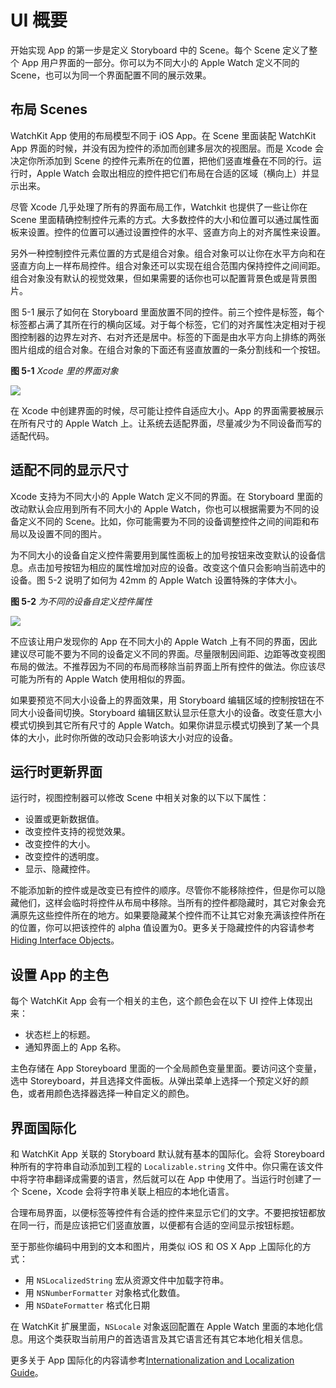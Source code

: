 # UI 概要

开始实现 App 的第一步是定义 Storyboard 中的 Scene。每个 Scene 定义了整个 App 用户界面的一部分。你可以为不同大小的 Apple Watch 定义不同的 Scene，也可以为同一个界面配置不同的展示效果。

## 布局 Scenes
WatchKit App 使用的布局模型不同于 iOS App。在 Scene 里面装配 WatchKit App 界面的时候，并没有因为控件的添加而创建多层次的视图层。而是 Xcode 会决定你所添加到 Scene 的控件元素所在的位置，把他们竖直堆叠在不同的行。运行时，Apple Watch 会取出相应的控件把它们布局在合适的区域（横向上）并显示出来。

尽管 Xcode 几乎处理了所有的界面布局工作，Watchkit 也提供了一些让你在 Scene 里面精确控制控件元素的方式。大多数控件的大小和位置可以通过属性面板来设置。控件的位置可以通过设置控件的水平、竖直方向上的对齐属性来设置。

另外一种控制控件元素位置的方式是组合对象。组合对象可以让你在水平方向和在竖直方向上一样布局控件。组合对象还可以实现在组合范围内保持控件之间间距。组合对象没有默认的视觉效果，但如果需要的话你也可以配置背景色或是背景图片。

图 5-1 展示了如何在 Storyboard 里面放置不同的控件。前三个控件是标签，每个标签都占满了其所在行的横向区域。对于每个标签，它们的对齐属性决定相对于视图控制器的边界左对齐、右对齐还是居中。标签的下面是由水平方向上排练的两张图片组成的组合对象。在组合对象的下面还有竖直放置的一条分割线和一个按钮。

**图 5-1** *Xcode 里的界面对象*

![](../images/storyboard_layout_2x.png)

在 Xcode 中创建界面的时候，尽可能让控件自适应大小。App 的界面需要被展示在所有尺寸的 Apple Watch 上。让系统去适配界面，尽量减少为不同设备而写的适配代码。

## 适配不同的显示尺寸

Xcode 支持为不同大小的 Apple Watch 定义不同的界面。在 Storyboard 里面的改动默认会应用到所有不同大小的 Apple Watch，你也可以根据需要为不同的设备定义不同的 Scene。比如，你可能需要为不同的设备调整控件之间的间距和布局以及设置不同的图片。

为不同大小的设备自定义控件需要用到属性面板上的加号按钮来改变默认的设备信息。点击加号按钮为相应的属性增加对应的设备。改变这个值只会影响当前选中的设备。图 5-2 说明了如何为 42mm 的 Apple Watch 设置特殊的字体大小。

**图 5-2** *为不同的设备自定义控件属性*

![](../images/scalable_text_2x.png)

不应该让用户发现你的 App 在不同大小的 Apple Watch 上有不同的界面，因此建议尽可能不要为不同的设备定义不同的界面。尽量限制因间距、边距等改变视图布局的做法。不推荐因为不同的布局而移除当前界面上所有控件的做法。你应该尽可能为所有的 Apple Watch 使用相似的界面。

如果要预览不同大小设备上的界面效果，用 Storyboard 编辑区域的控制按钮在不同大小设备间切换。Storyboard 编辑区默认显示任意大小的设备。改变任意大小模式切换到其它所有尺寸的 Apple Watch。如果你讲显示模式切换到了某一个具体的大小，此时你所做的改动只会影响该大小对应的设备。

## 运行时更新界面

运行时，视图控制器可以修改 Scene 中相关对象的以下以下属性：

* 设置或更新数据值。
* 改变控件支持的视觉效果。
* 改变控件的大小。
* 改变控件的透明度。
* 显示、隐藏控件。

不能添加新的控件或是改变已有控件的顺序。尽管你不能移除控件，但是你可以隐藏他们，这样会临时将控件从布局中移除。当所有的控件都隐藏时，其它对象会充满原先这些控件所在的地方。如果要隐藏某个控件而不让其它对象充满该控件所在的位置，你可以把该控件的 alpha 值设置为0。更多关于隐藏控件的内容请参考[Hiding Interface Objects](./interface-objects.md)。

## 设置 App 的主色

每个 WatchKit App 会有一个相关的主色，这个颜色会在以下 UI 控件上体现出来：

* 状态栏上的标题。
* 通知界面上的 App 名称。

主色存储在 App Storeyboard 里面的一个全局颜色变量里面。要访问这个变量，选中 Storeyboard，并且选择文件面板。从弹出菜单上选择一个预定义好的颜色，或者用颜色选择器选择一种自定义的颜色。

## 界面国际化

和 WatchKit App 关联的 Storyboard 默认就有基本的国际化。会将 Storeyboard 种所有的字符串自动添加到工程的 ```Localizable.string``` 文件中。你只需在该文件中将字符串翻译成需要的语言，然后就可以在 App 中使用了。当运行时创建了一个 Scene，Xcode 会将字符串关联上相应的本地化语言。

合理布局界面，以便标签等控件有合适的控件来显示它们的文字。不要把按钮都放在同一行，而是应该把它们竖直放置，以便都有合适的空间显示按钮标题。

至于那些你编码中用到的文本和图片，用类似 iOS 和 OS X App 上国际化的方式：

* 用 ```NSLocalizedString``` 宏从资源文件中加载字符串。
* 用 ```NSNumberFormatter``` 对象格式化数值。
* 用 ```NSDateFormatter``` 格式化日期

在 WatchKit 扩展里面，```NSLocale``` 对象返回配置在 Apple Watch 里面的本地化信息。用这个类获取当前用户的首选语言及其它语言还有其它本地化相关信息。

更多关于 App 国际化的内容请参考[Internationalization and Localization Guide](https://developer.apple.com/library/prerelease/ios/documentation/MacOSX/Conceptual/BPInternational/Introduction/Introduction.html#//apple_ref/doc/uid/10000171i)。




